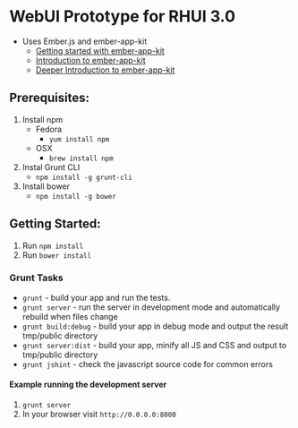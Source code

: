 WebUI Prototype for RHUI 3.0
===
 * Uses Ember.js and ember-app-kit
    * [Getting started with ember-app-kit](https://github.com/stefanpenner/ember-app-kit/wiki/Getting-Started)
    * [Introduction to ember-app-kit](http://embersherpa.com/articles/introduction-to-ember-app-kit/)
    * [Deeper Introduction to ember-app-kit](http://blog.safaribooksonline.com/2013/09/18/ember-app-kit/)
    


Prerequisites:
-----
 1. Install npm
    * Fedora
      * `yum install npm`
    * OSX
      * `brew install npm`
 1. Instal Grunt CLI  
    * `npm install -g grunt-cli`
 1. Install bower
    * `npm install -g bower`
 

Getting Started:
---
 1. Run `npm install` 
 1. Run `bower install`

 
### Grunt Tasks ###

 * `grunt` - build your app and run the tests.
 * `grunt server` - run the server in development mode and automatically rebuild when files change
 * `grunt build:debug` - build your app in debug mode and output the result tmp/public directory
 * `grunt server:dist` - build your app, minify all JS and CSS and output to tmp/public directory
 * `grunt jshint` - check the javascript source code for common errors
 
 
#### Example running the development server ####
 1. `grunt server`
 1. In your browser visit ```http://0.0.0.0:8000```